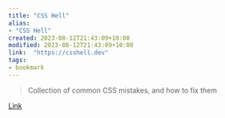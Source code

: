 ```yaml
---
title: "CSS Hell"
alias:
- "CSS Hell"
created: 2023-08-12T21:43:09+10:00
modified: 2023-08-12T21:43:09+10:00
link:  "https://csshell.dev"
tags:
- bookmark
---
```


> Collection of common CSS mistakes, and how to fix them

[Link](https://csshell.dev)